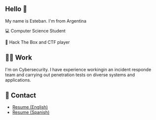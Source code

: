 ## Hello 👋

My name is Esteban. I'm from Argentina

<p>💻 Computer Science Student</p>
<p>👾 Hack The Box and CTF player</p>

## 👨‍💻 Work

<p>I'm on Cybersecurity. I have experience workingin an incident responde team and carrying out penetration tests on diverse systems and applications.</p>







## 💬 Contact
* [Resume (English)](https://estebanramos.github.io/my-resume/)
* [Resume (Spanish)](https://estebanramos.github.io/mi-curriculum/)


<!--
**estebanramos/estebanramos** is a ✨ _special_ ✨ repository because its `README.md` (this file) appears on your GitHub profile.

Here are some ideas to get you started:

- 🔭 I’m currently working on ...
- 🌱 I’m currently learning ...
- 👯 I’m looking to collaborate on ...
- 🤔 I’m looking for help with ...
- 💬 Ask me about ...
- 📫 How to reach me: ...
- 😄 Pronouns: ...
- ⚡ Fun fact: ...
-->
